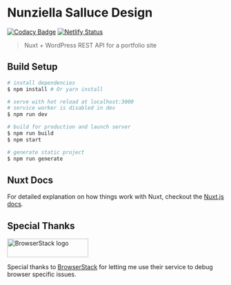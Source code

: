 # Nunziella Salluce Design

[![Codacy Badge](https://app.codacy.com/project/badge/Grade/1860f5a126ed43e6b4a24b61bd5fa37e)](https://app.codacy.com/gh/bovas85/nunziellasalluce.com/dashboard?utm_source=gh&utm_medium=referral&utm_content=&utm_campaign=Badge_grade)
[![Netlify Status](https://api.netlify.com/api/v1/badges/a709b57f-44b5-4522-9309-2bdc2978acfe/deploy-status)](https://app.netlify.com/sites/nunziellasalluce/deploys)

> Nuxt + WordPress REST API for a portfolio site

## Build Setup

```bash
# install dependencies
$ npm install # Or yarn install

# serve with hot reload at localhost:3000
# service worker is disabled in dev
$ npm run dev

# build for production and launch server
$ npm run build
$ npm start

# generate static project
$ npm run generate
```

## Nuxt Docs

For detailed explanation on how things work with Nuxt, checkout the [Nuxt.js docs](https://github.com/nuxt/nuxt.js).

## Special Thanks

<a href="https://www.browserstack.com">
  <img alt="BrowserStack logo" class="w-svg" height="43" src="https://3fxtqy18kygf3on3bu39kh93-wpengine.netdna-ssl.com/wp-content/themes/browserstack/img/browserstack-logo.svg" style="height: 43px;" width="188">
</a>

Special thanks to [BrowserStack](https://www.browserstack.com) for letting me use their service to debug browser specific issues.
